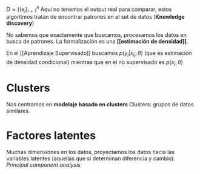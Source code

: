 $D=\{(x_{i}\}^n_{i=1}$ 
Aquí no tenemos el output real para comparar, estos algoritmos tratan de encontrar patrones en el set de datos (**Knowledge discovery**) 

No sabemos que exactamente que buscamos, procesamos los datos en busca de patrones. La formalización es una **[[estimación de densidad]]**.

En el [[Aprendizaje Supervisado]] buscamos $p(y_{i}|x_{i_{i}},\theta)$ (que es estimación de densidad condicional) mientras que en el no supervisado es $p(x_{i},\theta)$

# Clusters

Nos centramos en **modelaje basado en clusters**
Clusters: grupos de datos similares. 

# Factores latentes

Muchas dimensiones en los datos, proyectamos los datos hacia las variables latentes (aquellas que si determinan diferencia y cambio). *Principal component analysis*